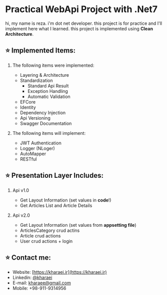 # Practical WebApi Project with .Net7
hi, my name is reza. i'm dot net developer.
this project is for practice and I'll implement here what I learned. 
this project is implemented using **Clean Architecture**.

## :star: Implemented Items:
1. The following items were implemented:
   - Layering & Architecture
   - Standardization
      - Standard Api Result 
      - Exception Handling 
      - Automatic Validation
   - EFCore
   - Identity
   - Dependency Injection
   - Api Versioning
   - Swagger Documentation

2. The following items will implement:
   - JWT Authentication
   - Logger (NLoger)
   - AutoMapper
   - RESTful

## :star: Presentation Layer Includes: 
1. Api v1.0
   - Get Layout Information (set values in **code**!)
   - Get Articles List and Article Details

2. Api v2.0
   - Get Layout Information (set values from **appsetting file**)
   - ArticlesCategory crud actins
   - Article crud actions
   - User crud actions + login

## :star: Contact me:
- Website: [https://kharaei.ir](https://kharaei.ir)
- Linkedin: [@kharaei](https://www.linkedin.com/in/kharaei)
- E-mail: [kharaee@gmail.com](mailto:kharaee@gmail.com)
- Mobile: +98-911-9314956